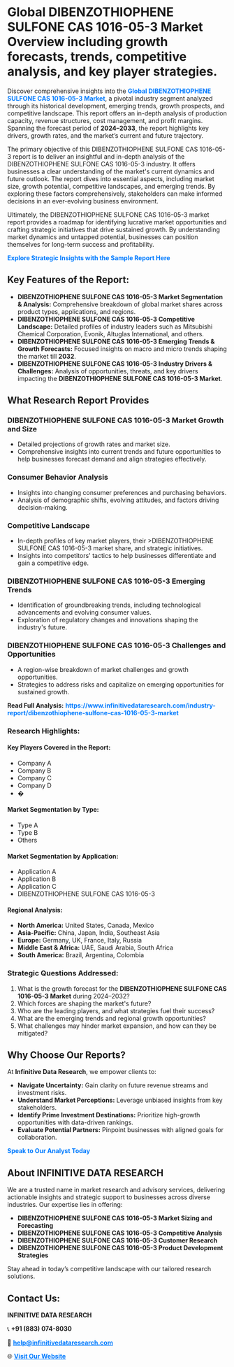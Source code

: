 <h1>Global DIBENZOTHIOPHENE SULFONE CAS 1016-05-3 Market Overview including growth forecasts, trends, competitive analysis, and key player strategies.</h1>
<p>
Discover comprehensive insights into the 
<a href="https://www.infinitivedataresearch.com/industry-report/dibenzothiophene-sulfone-cas-1016-05-3-market" rel="dofollow" style="color: #007BFF; text-decoration: none;"><strong>Global DIBENZOTHIOPHENE SULFONE CAS 1016-05-3 Market</strong></a>, a pivotal industry segment analyzed through its historical development, emerging trends, growth prospects, and competitive landscape. This report offers an in-depth analysis of production capacity, revenue structures, cost management, and profit margins. Spanning the forecast period of <strong>2024–2033</strong>, the report highlights key drivers, growth rates, and the market’s current and future trajectory.
</p>
<p>
The primary objective of this DIBENZOTHIOPHENE SULFONE CAS 1016-05-3 report is to deliver an insightful and in-depth analysis of the DIBENZOTHIOPHENE SULFONE CAS 1016-05-3 industry. It offers businesses a clear understanding of the market's current dynamics and future outlook. The report dives into essential aspects, including market size, growth potential, competitive landscapes, and emerging trends. By exploring these factors comprehensively, stakeholders can make informed decisions in an ever-evolving business environment.
</p>
<p>
Ultimately, the DIBENZOTHIOPHENE SULFONE CAS 1016-05-3 market report provides a roadmap for identifying lucrative market opportunities and crafting strategic initiatives that drive sustained growth. By understanding market dynamics and untapped potential, businesses can position themselves for long-term success and profitability.
</p>
<p>
<a href="https://www.infinitivedataresearch.com/request-sample/reportId=111405" style="color: #007BFF; text-decoration: none;"><strong>Explore Strategic Insights with the Sample Report Here</strong></a>
</p>

<h2>Key Features of the Report:</h2>
<ul>
<li><strong>DIBENZOTHIOPHENE SULFONE CAS 1016-05-3 Market Segmentation & Analysis:</strong> Comprehensive breakdown of global market shares across product types, applications, and regions.</li>
<li><strong>DIBENZOTHIOPHENE SULFONE CAS 1016-05-3 Competitive Landscape:</strong> Detailed profiles of industry leaders such as Mitsubishi Chemical Corporation, Evonik, Altuglas International, and others.</li>
<li><strong>DIBENZOTHIOPHENE SULFONE CAS 1016-05-3 Emerging Trends & Growth Forecasts:</strong> Focused insights on macro and micro trends shaping the market till <strong>2032</strong>.</li>
<li><strong>DIBENZOTHIOPHENE SULFONE CAS 1016-05-3 Industry Drivers & Challenges:</strong> Analysis of opportunities, threats, and key drivers impacting the <strong>DIBENZOTHIOPHENE SULFONE CAS 1016-05-3 Market</strong>.</li>
</ul>

<h2>What Research Report Provides</h2>
<h3>DIBENZOTHIOPHENE SULFONE CAS 1016-05-3 Market Growth and Size</h3>
<ul>
<li>Detailed projections of growth rates and market size.</li>
<li>Comprehensive insights into current trends and future opportunities to help businesses forecast demand and align strategies effectively.</li>
</ul>

<h3>Consumer Behavior Analysis</h3>
<ul>
<li>Insights into changing consumer preferences and purchasing behaviors.</li>
<li>Analysis of demographic shifts, evolving attitudes, and factors driving decision-making.</li>
</ul>

<h3>Competitive Landscape</h3>
<ul>
<li>In-depth profiles of key market players, their >DIBENZOTHIOPHENE SULFONE CAS 1016-05-3 market share, and strategic initiatives.</li>
<li>Insights into competitors' tactics to help businesses differentiate and gain a competitive edge.</li>
</ul>

<h3>DIBENZOTHIOPHENE SULFONE CAS 1016-05-3 Emerging Trends</h3>
<ul>
<li>Identification of groundbreaking trends, including technological advancements and evolving consumer values.</li>
<li>Exploration of regulatory changes and innovations shaping the industry's future.</li>
</ul>

<h3>DIBENZOTHIOPHENE SULFONE CAS 1016-05-3 Challenges and Opportunities</h3>
<ul>
<li>A region-wise breakdown of market challenges and growth opportunities.</li>
<li>Strategies to address risks and capitalize on emerging opportunities for sustained growth.</li>
</ul>
<p><strong>Read Full Analysis:</strong> <a href="https://www.infinitivedataresearch.com/industry-report/dibenzothiophene-sulfone-cas-1016-05-3-market" rel="dofollow" style="color: #007BFF; text-decoration: none;"><strong>https://www.infinitivedataresearch.com/industry-report/dibenzothiophene-sulfone-cas-1016-05-3-market</strong></a></p>
<h3>Research Highlights:</h3>
<h4>Key Players Covered in the Report:</h4>
<ul><li>Company A</li><li>Company B</li><li>Company C</li><li>Company D</li><li>�</li></ul>
<h4>Market Segmentation by Type:</h4>
<ul><li>Type A</li><li>Type B</li><li>Others</li></ul>
<h4>Market Segmentation by Application:</h4>
<ul><li>Application A</li><li>Application B</li><li>Application C</li><li>DIBENZOTHIOPHENE SULFONE CAS 1016-05-3</li></ul>

<h4>Regional Analysis:</h4>
<ul>
<li><strong>North America:</strong> United States, Canada, Mexico</li>
<li><strong>Asia-Pacific:</strong> China, Japan, India, Southeast Asia</li>
<li><strong>Europe:</strong> Germany, UK, France, Italy, Russia</li>
<li><strong>Middle East & Africa:</strong> UAE, Saudi Arabia, South Africa</li>
<li><strong>South America:</strong> Brazil, Argentina, Colombia</li>
</ul>

<h3>Strategic Questions Addressed:</h3>
<ol>
<li>What is the growth forecast for the <strong>DIBENZOTHIOPHENE SULFONE CAS 1016-05-3 Market</strong> during 2024–2032?</li>
<li>Which forces are shaping the market's future?</li>
<li>Who are the leading players, and what strategies fuel their success?</li>
<li>What are the emerging trends and regional growth opportunities?</li>
<li>What challenges may hinder market expansion, and how can they be mitigated?</li>
</ol>

<h2>Why Choose Our Reports?</h2>
<p>At <strong>Infinitive Data Research</strong>, we empower clients to:</p>
<ul>
<li><strong>Navigate Uncertainty:</strong> Gain clarity on future revenue streams and investment risks.</li>
<li><strong>Understand Market Perceptions:</strong> Leverage unbiased insights from key stakeholders.</li>
<li><strong>Identify Prime Investment Destinations:</strong> Prioritize high-growth opportunities with data-driven rankings.</li>
<li><strong>Evaluate Potential Partners:</strong> Pinpoint businesses with aligned goals for collaboration.</li>
</ul>
<p><a href="https://www.infinitivedataresearch.com/industry-report/dibenzothiophene-sulfone-cas-1016-05-3-market" rel="dofollow" style="color: #007BFF; text-decoration: none;"><strong>Speak to Our Analyst Today</strong></a></p>

<h2>About INFINITIVE DATA RESEARCH</h2>
<p>We are a trusted name in market research and advisory services, delivering actionable insights and strategic support to businesses across diverse industries. Our expertise lies in offering:</p>
<ul>
<li><strong>DIBENZOTHIOPHENE SULFONE CAS 1016-05-3 Market Sizing and Forecasting</strong></li>
<li><strong>DIBENZOTHIOPHENE SULFONE CAS 1016-05-3 Competitive Analysis</strong></li>
<li><strong>DIBENZOTHIOPHENE SULFONE CAS 1016-05-3 Customer Research</strong></li>
<li><strong>DIBENZOTHIOPHENE SULFONE CAS 1016-05-3 Product Development Strategies</strong></li>
</ul>
<p>Stay ahead in today’s competitive landscape with our tailored research solutions.</p>

<h2>Contact Us:</h2>
<p><strong>INFINITIVE DATA RESEARCH</strong></p>
<p>📞 <strong>+91 (883) 074-8030</strong></p>
<p>📧 <strong><a href="mailto:help@infinitivedataresearch.com" style="color: #007BFF;">help@infinitivedataresearch.com</a></strong></p>
<p>🌐 <strong><a href="https://www.infinitivedataresearch.com" rel="dofollow" style="color: #007BFF;">Visit Our Website</a></strong></p>